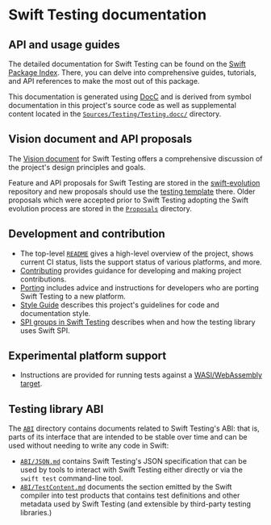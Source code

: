 # Swift Testing documentation

<!--
This source file is part of the Swift.org open source project

Copyright (c) 2024 Apple Inc. and the Swift project authors
Licensed under Apache License v2.0 with Runtime Library Exception

See https://swift.org/LICENSE.txt for license information
See https://swift.org/CONTRIBUTORS.txt for Swift project authors
-->

## API and usage guides

The detailed documentation for Swift Testing can be found on the
[Swift Package Index](https://swiftpackageindex.com/swiftlang/swift-testing/main/documentation/testing).
There, you can delve into comprehensive guides, tutorials, and API references to
make the most out of this package.

This documentation is generated using [DocC](https://github.com/swiftlang/swift-docc)
and is derived from symbol documentation in this project's source code as well
as supplemental content located in the
[`Sources/Testing/Testing.docc/`](https://github.com/swiftlang/swift-testing/tree/main/Sources/Testing/Testing.docc)
directory.

## Vision document and API proposals

The [Vision document](https://github.com/swiftlang/swift-evolution/blob/main/visions/swift-testing.md)
for Swift Testing offers a comprehensive discussion of the project's design
principles and goals.

Feature and API proposals for Swift Testing are stored in the
[swift-evolution](https://github.com/swiftlang/swift-evolution) repository and
new proposals should use the
[testing template](https://github.com/swiftlang/swift-evolution/blob/main/proposal-templates/0000-swift-testing-template.md)
there. Older proposals which were accepted prior to Swift Testing adopting the
Swift evolution process are stored in the [`Proposals`](Proposals/) directory.

## Development and contribution

- The top-level [`README`](https://github.com/swiftlang/swift-testing/blob/main/README.md)
  gives a high-level overview of the project, shows current CI status, lists the
  support status of various platforms, and more.
- [Contributing](https://github.com/swiftlang/swift-testing/blob/main/CONTRIBUTING.md)
  provides guidance for developing and making project contributions.
- [Porting](https://github.com/swiftlang/swift-testing/blob/main/Documentation/Porting.md)
  includes advice and instructions for developers who are porting Swift Testing
  to a new platform.
- [Style Guide](https://github.com/swiftlang/swift-testing/blob/main/Documentation/StyleGuide.md)
  describes this project's guidelines for code and documentation style.
- [SPI groups in Swift Testing](https://github.com/swiftlang/swift-testing/blob/main/Documentation/SPI.md)
  describes when and how the testing library uses Swift SPI.

## Experimental platform support

- Instructions are provided for running tests against a
  [WASI/WebAssembly target](https://github.com/swiftlang/swift-testing/blob/main/Documentation/WASI.md).

## Testing library ABI

The [`ABI`](ABI/) directory contains documents related to Swift Testing's ABI:
that is, parts of its interface that are intended to be stable over time and can
be used without needing to write any code in Swift:

- [`ABI/JSON.md`](ABI/JSON.md) contains Swift Testing's JSON specification that
  can be used by tools to interact with Swift Testing either directly or via the
  `swift test` command-line tool.
- [`ABI/TestContent.md`](ABI/TestContent.md) documents the section emitted by
  the Swift compiler into test products that contains test definitions and other
  metadata used by Swift Testing (and extensible by third-party testing
  libraries.)
